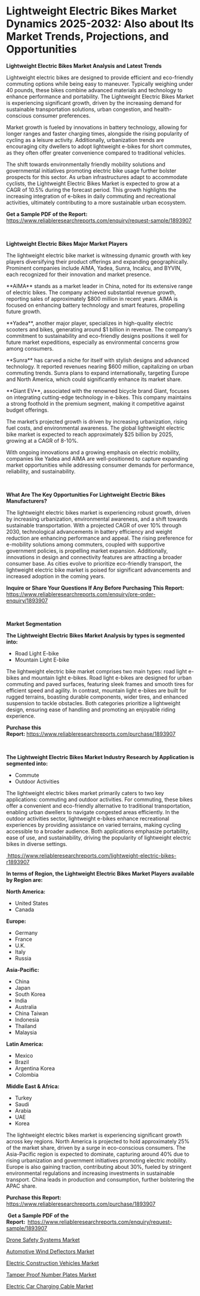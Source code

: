 <p><h1>Lightweight Electric Bikes Market Dynamics 2025-2032: Also about Its Market Trends, Projections, and Opportunities</h1></p><p><strong>Lightweight Electric Bikes Market Analysis and Latest Trends</strong></p>
<p><p>Lightweight electric bikes are designed to provide efficient and eco-friendly commuting options while being easy to maneuver. Typically weighing under 40 pounds, these bikes combine advanced materials and technology to enhance performance and portability. The Lightweight Electric Bikes Market is experiencing significant growth, driven by the increasing demand for sustainable transportation solutions, urban congestion, and health-conscious consumer preferences. </p><p>Market growth is fueled by innovations in battery technology, allowing for longer ranges and faster charging times, alongside the rising popularity of cycling as a leisure activity. Additionally, urbanization trends are encouraging city dwellers to adopt lightweight e-bikes for short commutes, as they often offer greater convenience compared to traditional vehicles. </p><p>The shift towards environmentally friendly mobility solutions and governmental initiatives promoting electric bike usage further bolster prospects for this sector. As urban infrastructures adapt to accommodate cyclists, the Lightweight Electric Bikes Market is expected to grow at a CAGR of 10.5% during the forecast period. This growth highlights the increasing integration of e-bikes in daily commuting and recreational activities, ultimately contributing to a more sustainable urban ecosystem.</p></p>
<p><strong>Get a Sample PDF of the Report:&nbsp;</strong> <a href="https://www.reliableresearchreports.com/enquiry/request-sample/1893907?utm_campaign=117&utm_medium=2&utm_source=Github&utm_content=ia&utm_term=30032025&utm_id=lightweight-electric-bikes">https://www.reliableresearchreports.com/enquiry/request-sample/1893907</a></p>
<p>&nbsp;</p>
<p><strong>Lightweight Electric Bikes Major Market Players</strong></p>
<p><p>The lightweight electric bike market is witnessing dynamic growth with key players diversifying their product offerings and expanding geographically. Prominent companies include AIMA, Yadea, Sunra, Incalcu, and BYVIN, each recognized for their innovation and market presence.</p><p>**AIMA** stands as a market leader in China, noted for its extensive range of electric bikes. The company achieved substantial revenue growth, reporting sales of approximately $800 million in recent years. AIMA is focused on enhancing battery technology and smart features, propelling future growth.</p><p>**Yadea**, another major player, specializes in high-quality electric scooters and bikes, generating around $1 billion in revenue. The company’s commitment to sustainability and eco-friendly designs positions it well for future market expeditions, especially as environmental concerns grow among consumers.</p><p>**Sunra** has carved a niche for itself with stylish designs and advanced technology. It reported revenues nearing $600 million, capitalizing on urban commuting trends. Sunra plans to expand internationally, targeting Europe and North America, which could significantly enhance its market share.</p><p>**Giant EV**, associated with the renowned bicycle brand Giant, focuses on integrating cutting-edge technology in e-bikes. This company maintains a strong foothold in the premium segment, making it competitive against budget offerings.</p><p>The market’s projected growth is driven by increasing urbanization, rising fuel costs, and environmental awareness. The global lightweight electric bike market is expected to reach approximately $25 billion by 2025, growing at a CAGR of 8-10%. </p><p>With ongoing innovations and a growing emphasis on electric mobility, companies like Yadea and AIMA are well-positioned to capture expanding market opportunities while addressing consumer demands for performance, reliability, and sustainability.</p></p>
<p>&nbsp;</p>
<p><strong>What Are The Key Opportunities For Lightweight Electric Bikes Manufacturers?</strong></p>
<p><p>The lightweight electric bikes market is experiencing robust growth, driven by increasing urbanization, environmental awareness, and a shift towards sustainable transportation. With a projected CAGR of over 10% through 2030, technological advancements in battery efficiency and weight reduction are enhancing performance and appeal. The rising preference for e-mobility solutions among commuters, coupled with supportive government policies, is propelling market expansion. Additionally, innovations in design and connectivity features are attracting a broader consumer base. As cities evolve to prioritize eco-friendly transport, the lightweight electric bike market is poised for significant advancements and increased adoption in the coming years.</p></p>
<p><strong>Inquire or Share Your Questions If Any Before Purchasing This Report:</strong> <a href="https://www.reliableresearchreports.com/enquiry/pre-order-enquiry/1893907?utm_campaign=117&utm_medium=2&utm_source=Github&utm_content=ia&utm_term=30032025&utm_id=lightweight-electric-bikes">https://www.reliableresearchreports.com/enquiry/pre-order-enquiry/1893907</a></p>
<p>&nbsp;</p>
<p><strong>Market Segmentation</strong></p>
<p><strong>The Lightweight Electric Bikes Market Analysis by types is segmented into:</strong></p>
<p><ul><li>Road Light E-bike</li><li>Mountain Light E-bike</li></ul></p>
<p><p>The lightweight electric bike market comprises two main types: road light e-bikes and mountain light e-bikes. Road light e-bikes are designed for urban commuting and paved surfaces, featuring sleek frames and smooth tires for efficient speed and agility. In contrast, mountain light e-bikes are built for rugged terrains, boasting durable components, wider tires, and enhanced suspension to tackle obstacles. Both categories prioritize a lightweight design, ensuring ease of handling and promoting an enjoyable riding experience.</p></p>
<p><strong>Purchase this Report:&nbsp;</strong><a href="https://www.reliableresearchreports.com/purchase/1893907?utm_campaign=117&utm_medium=2&utm_source=Github&utm_content=ia&utm_term=30032025&utm_id=lightweight-electric-bikes">https://www.reliableresearchreports.com/purchase/1893907</a></p>
<p>&nbsp;</p>
<p><strong>The Lightweight Electric Bikes Market Industry Research by Application is segmented into:</strong></p>
<p><ul><li>Commute</li><li>Outdoor Activities</li></ul></p>
<p><p>The lightweight electric bikes market primarily caters to two key applications: commuting and outdoor activities. For commuting, these bikes offer a convenient and eco-friendly alternative to traditional transportation, enabling urban dwellers to navigate congested areas efficiently. In the outdoor activities sector, lightweight e-bikes enhance recreational experiences by providing assistance on varied terrains, making cycling accessible to a broader audience. Both applications emphasize portability, ease of use, and sustainability, driving the popularity of lightweight electric bikes in diverse settings.</p></p>
<p><a href="https://www.reliableresearchreports.com/lightweight-electric-bikes-r1893907?utm_campaign=117&utm_medium=2&utm_source=Github&utm_content=ia&utm_term=30032025&utm_id=lightweight-electric-bikes">&nbsp;https://www.reliableresearchreports.com/lightweight-electric-bikes-r1893907</a></p>
<p><strong>In terms of Region, the Lightweight Electric Bikes Market Players available by Region are:</strong></p>
<p>
    <p> <strong> North America: </strong>
        <ul>
            <li>United States</li>
            <li>Canada</li>
        </ul>
        </p> 
    <p> <strong> Europe: </strong>
        <ul>
            <li>Germany</li>
            <li>France</li>
            <li>U.K.</li>
            <li>Italy</li>
            <li>Russia</li>
        </ul>
        </p> 
    <p> <strong> Asia-Pacific: </strong>
        <ul>
            <li>China</li>
            <li>Japan</li>
            <li>South Korea</li>
            <li>India</li>
            <li>Australia</li>
            <li>China Taiwan</li>
            <li>Indonesia</li>
            <li>Thailand</li>
            <li>Malaysia</li>
        </ul>
        </p> 
    <p> <strong> Latin America: </strong>
        <ul>
            <li>Mexico</li>
            <li>Brazil</li>
            <li>Argentina Korea</li>
            <li>Colombia</li>
        </ul>
        </p> 
    <p> <strong> Middle East & Africa: </strong>
        <ul>
            <li>Turkey</li>
            <li>Saudi</li>
            <li>Arabia</li>
            <li>UAE</li>
            <li>Korea</li>
        </ul>
    </p>
    </p>
<p><p>The lightweight electric bikes market is experiencing significant growth across key regions. North America is projected to hold approximately 25% of the market share, driven by a surge in eco-conscious consumers. The Asia-Pacific region is expected to dominate, capturing around 40% due to rising urbanization and government initiatives promoting electric mobility. Europe is also gaining traction, contributing about 30%, fueled by stringent environmental regulations and increasing investments in sustainable transport. China leads in production and consumption, further bolstering the APAC share.</p></p>
<p><strong>Purchase this Report: </strong><a href="https://www.reliableresearchreports.com/purchase/1893907?utm_campaign=117&utm_medium=2&utm_source=Github&utm_content=ia&utm_term=30032025&utm_id=lightweight-electric-bikes">https://www.reliableresearchreports.com/purchase/1893907</a></p>
<p>&nbsp;<strong>Get a Sample PDF of the Report:&nbsp;&nbsp;</strong><a href="https://www.reliableresearchreports.com/enquiry/request-sample/1893907?utm_campaign=117&utm_medium=2&utm_source=Github&utm_content=ia&utm_term=30032025&utm_id=lightweight-electric-bikes">https://www.reliableresearchreports.com/enquiry/request-sample/1893907</a></p>
<p><strong></strong></p>
<p><p><a href="https://github.com/ceneabiruk11/Market-Research-Report-List-1/blob/main/drone-safety-systems-market.md?utm_campaign=117&utm_medium=2&utm_source=Github&utm_content=ia&utm_term=30032025&utm_id=lightweight-electric-bikes">Drone Safety Systems Market</a></p><p><a href="https://github.com/pomasifilo/Market-Research-Report-List-1/blob/main/automotive-wind-deflectors-market.md?utm_campaign=117&utm_medium=2&utm_source=Github&utm_content=ia&utm_term=30032025&utm_id=lightweight-electric-bikes">Automotive Wind Deflectors Market</a></p><p><a href="https://github.com/shefikagbons/Market-Research-Report-List-1/blob/main/electric-construction-vehicles-market.md?utm_campaign=117&utm_medium=2&utm_source=Github&utm_content=ia&utm_term=30032025&utm_id=lightweight-electric-bikes">Electric Construction Vehicles Market</a></p><p><a href="https://github.com/nontoengolo/Market-Research-Report-List-1/blob/main/tamper-proof-number-plates-market.md?utm_campaign=117&utm_medium=2&utm_source=Github&utm_content=ia&utm_term=30032025&utm_id=lightweight-electric-bikes">Tamper Proof Number Plates Market</a></p><p><a href="https://github.com/avikalitesjj/Market-Research-Report-List-1/blob/main/electric-car-charging-cable-market.md?utm_campaign=117&utm_medium=2&utm_source=Github&utm_content=ia&utm_term=30032025&utm_id=lightweight-electric-bikes">Electric Car Charging Cable Market</a></p></p>